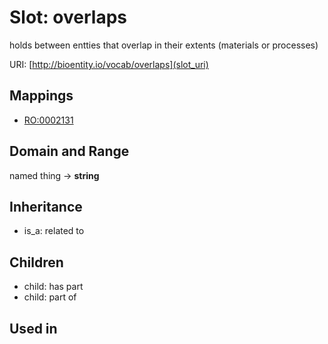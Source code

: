 # Slot: overlaps


holds between entties that overlap in their extents (materials or processes)

URI: [http://bioentity.io/vocab/overlaps](slot_uri)
## Mappings

 * [RO:0002131](http://purl.obolibrary.org/obo/RO_0002131)
## Domain and Range

named thing -> **string**
## Inheritance

 *  is_a: related to
## Children

 *  child: has part
 *  child: part of
## Used in

